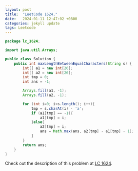 ```yaml
---
layout: post
title:  "LeetCode 1624."
date:   2024-01-11 12:47:02 +0800
categories: jekyll update
tags: Leetcode
---
```


```java
package lc_1624;

import java.util.Arrays;

public class Solution {
    public int maxLengthBetweenEqualCharacters(String s) {
        int[] a1 = new int[26];
        int[] a2 = new int[26];
        int tmp = 0;
        int ans = -1;

        Arrays.fill(a1, -1);
        Arrays.fill(a2, -1);

        for (int i=0; i<s.length(); i++){
            tmp = s.charAt(i) - 'a';
            if (a1[tmp] == -1){
                a1[tmp] = i;
            }else{
                a2[tmp] = i;
                ans = Math.max(ans, a2[tmp] - a1[tmp] - 1);
            }
        }
        return ans;
    }
}
```

Check out the description of this problem at [LC 1624][LC-1624].

[LC-1624]: https://leetcode.com/problemset/?search=1624&page=1
